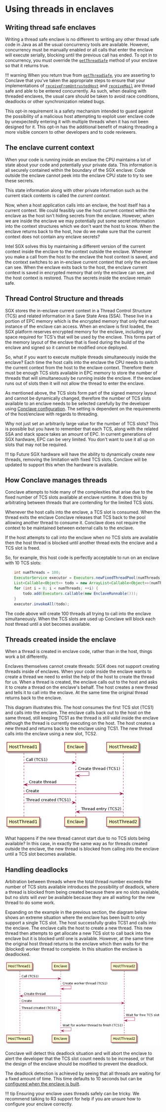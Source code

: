 # Using threads in enclaves

## Writing thread safe enclaves

Writing a thread safe enclave is no different to writing any other thread safe code in Java as all the usual concurrency
tools are available. However, concurrency must be manually enabled or all calls that enter the enclave will execute
serially, blocking until the previous call has ended. To opt in to concurrency, you must override the
[`getThreadSafe`](api/-conclave/com.r3.conclave.enclave/-enclave/get-thread-safe.html) method of your enclave so that it
returns true.

!!! warning
    When you return true from [`getThreadSafe`](api/-conclave/com.r3.conclave.enclave/-enclave/get-thread-safe.html),
    you are asserting to Conclave that you've taken the appropriate steps to ensure that your implementations of
    [`receiveFromUntrustedHost`](api/-conclave/com.r3.conclave.enclave/-enclave/receive-from-untrusted-host.html) and
    [`receiveMail`](api/-conclave/com.r3.conclave.enclave/-enclave/receive-mail.html) are thread safe and able to be
    entered concurrently. As such, when dealing with threaded enclaves, the usual care should be taken to avoid race
    conditions, deadlocks or other synchronization related bugs.

This opt-in requirement is a safety mechanism intended to guard against the possibility of a malicious host attempting
to exploit user enclave code by unexpectedly entering it with multiple threads when it has not been designed for it.
This opt-in has the additional benefit of making threading a more visible concern to other developers and to code
reviewers.

## The enclave current context

When your code is running inside an enclave the CPU maintains a lot of state about your code and potentially
your private data. This information is all securely contained within the boundary of the SGX enclave: Code
outside the enclave cannot peek into the enclave CPU state to try to see these secrets.

This state information along with other private information such as the current stack contents is called
the _current context_. 

Now, when a host application calls into an enclave, the host itself has a current context. We could feasibly 
use the host current context within the enclave as the host isn't hiding secrets from the enclave. However, 
when we are inside the enclave we may potentially put some secret information into the context structures
which we don't want the host to know. When the enclave returns back to the host, how do we make sure that
the current context does not contain any enclave secrets?

Intel SGX solves this by maintaining a different version of the current context inside the enclave to the
context outside the enclave. Whenever you make a call from the host to the enclave the host context is
saved, and the context switches to an in-enclave current context that only the enclave can see. When the
enclave exits back to the host, the enclave current context is saved in encrypted memory that only the
enclave can see, and the host context is restored. Thus the secrets inside the enclave remain safe.

## Thread Control Structure and threads

SGX stores the in-enclave current context in a Thread Control Structure (TCS) and related information in
a Save State Area (SSA). These live in a portion of EPC memory which is the
encrypted memory that only that exact instance of the enclave can access. When an enclave is first loaded,
the SGX platform reserves encrypted memory for the enclave, including any space required for TCS's that
will be used by the enclave. This forms part of the memory layout of the enclave that is fixed during
the build of the enclave and signed so it cannot be modified once deployed.

So, what if you want to execute multiple threads simultaneously inside the enclave? Each time the host
calls into the enclave the CPU needs to switch the current context from the host to the enclave context.
Therefore there must be enough TCS slots available in EPC memory to store the number of threads that
will simultaneously be running inside the enclave. If the enclave runs out of slots then it will not
allow the thread to enter the enclave.

As mentioned above, the TCS slots form part of the signed memory layout and cannot be dynamically changed,
therefore the number of TCS slots available to an enclave needs to be selected carefully by the developer
using [Conclave configuration](enclave-configuration.md#maxthreads). The setting is dependent on the 
requirements of the host/enclave with regards to threading.

Why not just set an arbitrarily large value for the number of TCS slots? This is possible but you
have to remember that each TCS, along with the related SSA and stack space takes an amount of EPC.
In current generations of SGX hardware, EPC can be very limited. You don't want to use it all up 
on slots that may not be required.

!!! tip
    Future SGX hardware will have the ability to dynamically create new threads, removing the limitation
    with fixed TCS slots. Conclave will be updated to support this when the hardware is available.

## How Conclave manages threads

Conclave attempts to hide many of the complexities that arise due to the fixed number of TCS slots
available at enclave runtime. It does this by arbitrating between threads that are contending for the
limited TCS slots.

Whenever the host calls into the enclave, a TCS slot is consumed. When the thread exits the enclave
Conclave releases that TCS back to the pool allowing another thread to consume it. Conclave does not
require the context to be maintained between external calls to the enclave.

If the host attempts to call into the enclave when no TCS slots are available then the host thread is
blocked until another thread exits the enclave and a TCS slot is freed.

So, for example, this host code is perfectly acceptable to run on an enclave with 10 TCS slots:

```java
    int numThreads = 100;
    ExecutorService executor = Executors.newFixedThreadPool(numThreads);
    List<Callable<Object>> todo = new ArrayList<Callable<Object>>(numThreads);
    for (int i = 0; i < numThreads; ++i) {
        todo.add(Executors.callable(new EnclaveRunnable()));
    }
    executor.invokeAll(todo);
```

The code above will create 100 threads all trying to call into the enclave simultaneously. When the TCS
slots are used up Conclave will block each host thread until a slot becomes available.

## Threads created inside the enclave

When a thread is created in enclave code, rather than in the host, things work a bit differently.

Enclaves themselves cannot create threads: SGX does not support creating threads inside of enclaves.
When your code inside the enclave wants to create a thread we need to enlist the help of the host
to create the thread for us. When a thread is created, the enclave calls out to the host and asks
it to create a thread on the enclave's behalf. The host creates a new thread and tells it to call
into the enclave. At the same time the original thread returns back to the enclave.

This diagram illustrates this. The host consumes the first TCS slot (TCS1) and calls into the enclave.
The enclave calls back out to the host on the same thread, still keeping TCS1 as the thread is
still valid inside the enclave although the thread is currently executing on the host. The host
creates a new thread and returns back to the enclave using TCS1. The new thread calls into the enclave
using a new slot, TCS2.

![enclave threads](images/thread-tcs.png)

What happens if the new thread cannot start due to no TCS slots being available? In this case, 
in exactly the same way as for threads created outside the enclave, the new thread is blocked 
from calling into the enclave until a TCS slot becomes available.

## Handling deadlocks

Arbitration between threads where the total thread number exceeds the number of TCS
slots available introduces the possibility of deadlock, where a thread is blocked from being 
created because there are no slots available, but no slots will _ever_ be available because
they are all waiting for the new thread to do some work.

Expanding on the example in the previous section, the diagram below shows an extreme situation
where the enclave has been built to only support a single TCS slot. The host successfully
grabs TCS1 and calls into the enclave. The enclave calls the host to create a new thread.
This new thread then attempts to get allocate a new TCS slot to call back into the 
enclave but it is blocked until one is available. However, at the same time the original
host thread returns to the enclave which then waits for the (blocked) worker thread to
complete. In this situation the enclave is deadlocked.

![enclave threads](images/thread-deadlock.png)

Conclave will detect this deadlock situation and will abort the enclave to alert the developer
that the TCS slot count needs to be increased, or that the design of the enclave should be
modified to prevent the deadlock.

The deadlock detection is achieved by seeing that all threads are waiting for a fixed amount
of time. This time defaults to 10 seconds but can be 
[configured when the enclave is built](enclave-configuration.md#deadlockTimeout).

!!! tip
    Ensuring your enclave uses threads safely can be tricky. We recommend talking to R3
    support for help if you are unsure how to configure your enclave correctly.
